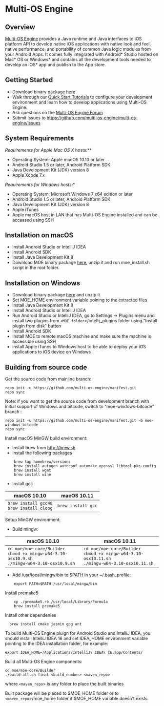 Multi-OS Engine
===============

Overview
--------
[Multi-OS Engine](http://multi-os-engine.org/) provides a Java runtime and Java interfaces to iOS platform API to develop native iOS applications with native look and feel, native performance, and portability of common Java logic modules from your Android Apps. It comes fully integrated with Android* Studio hosted on Mac* OS or Windows* and contains all the development tools needed to develop an iOS* app and publish to the App store.

Getting Started
---------------

- Download binary package [here](https://github.com/multi-os-engine/multi-os-engine/releases/download/1.0.853/multi_os_engine_1.0.853.tar.gz)
- Walk through our [Quick Start Tutorials](http://doc.multi-os-engine.org) to configure your development environment and learn how to develop applications using Multi-OS Engine.
- Ask questions on the [Multi-OS Engine Forum](https://discuss.multi-os-engine.org/)
- Submit issues to https://github.com/multi-os-engine/multi-os-engine/issues


System Requirements
-------------------

**Requirements for Apple* Mac OS X* hosts:**

- Operating System: Apple macOS 10.10 or later
- Android Studio 1.5 or later, Android Platform SDK
- Java Development Kit (JDK) version 8
- Apple Xcode 7.x

**Requirements for Windows* hosts:**

- Operating System: Microsoft Windows 7 x64 edition or later
- Android Studio 1.5 or later, Android Platform SDK
- Java Development Kit (JDK) version 8
- Apple iTunes
- Apple macOS host in LAN that has Multi-OS Engine installed and can be accessed using SSH

Installation on macOS
----------------------

- Install Android Studio or IntelliJ IDEA
- Install Android SDK
- Install Java Development Kit 8
- Download MOE binary package [here](https://github.com/multi-os-engine/multi-os-engine/releases/download/1.0.853/multi_os_engine_1.0.853.tar.gz), unzip it and run moe_install.sh script in the root folder.


Installation on Windows
-----------------------

- Download binary package [here](https://github.com/multi-os-engine/multi-os-engine/releases/download/1.0.853/multi_os_engine_1.0.853.tar.gz) and unzip it
- Set MOE_HOME environment variable poining to the extracted files
- Install Java Development Kit 8
- Install Android Studio or IntelliJ IDEA
- Run Android Studio or IntelliJ IDEA, go to Settings -> Plugins menu and install two plugins from `<MOE folder`>/intellij_plugins folder using "Install plugin from disk" button
- Install Android SDK
- Install MOE to remote macOS machine and make sure the machine is accessible using SSH
- install Apple iTunes to Windows host to be able to deploy your iOS applications to iOS device on Windows

Building from source code
-------------------------

Get the source code from mainline branch:
```
repo init -u https://github.com/multi-os-engine/manifest.git
repo sync
```

Note: if you want to get the source code from development branch with initial support of Windows and bitcode, switch to "moe-windows-bitcode" branch : 
```
repo init -u https://github.com/multi-os-engine/manifest.git -b moe-windows-bitcode
repo sync
```

Install macOS MinGW build environment:
	
- Install brew from http://brew.sh
- Install the following packages
```	
	brew tap homebrew/versions
	brew install autogen autoconf automake openssl libtool pkg-config
	brew install wget
	brew install wine
```

- Install gcc

| macOS 10.10 | macOS 10.11 |
| --- | --- |
| `brew install gcc48`<br> `brew install cloog` | `brew install gcc` |

Setup MinGW environment:
- Build mingw:

| macOS 10.10 | macOS 10.11 |
| --- | --- |
| `cd moe/moe-core/Builder`<br>`chmod +x mingw-w64-3.10-osx10.9.sh`<br> `./mingw-w64-3.10-osx10.9.sh`| `cd moe/moe-core/Builder`<br>`chmod +x mingw-w64-3.10-osx10.11.sh`<br> `./mingw-w64-3.10-osx10.11.sh`|


- Add /usr/local/mingw/bin to $PATH in your ~/.bash_profile:
```	
	export PATH=$PATH:/usr/local/mingw/bin
```

Install premake5:
```	
	cp ./premake5.rb /usr/local/Library/Formula
	brew install premake5
```

Install other dependenies
```
  brew install cmake jasmin gpg ant
```
To build Multi-OS Engine pluign for Android Studio and IntelliJ IDEA, you should install IntelliJ IDEA 16 and set IDEA_HOME environment variable pointing to the IDEA installation folder, for example:
```
export IDEA_HOME=/Applications/IntelliJ\ IDEA\ CE.app/Contents/
```
Build all Multi-OS Engine components:
```
cd moe/moe-core/Builder
./build-all.sh final <build_number> <maven_repo>
```
where `<maven_repo`> is any folder to place the built binaries

Built package will be placed to $MOE_HOME folder or to `<maven_repo`>/moe_home folder if $MOE_HOME variable doesn't exists.
